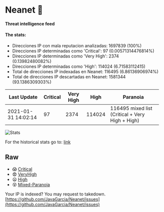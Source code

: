# Neanet :hocho:
#### Threat intelligence feed
#### The stats:

- Direcciones IP con mala reputacion analizadas: 1697839 (100%)
- Direcciones IP determinadas como 'Critical':  97 (0.00571314476814%)
- Direcciones IP determinadas como 'Very High':  2374 (0.13982480082%)
- Direcciones IP determinadas como 'High':  114024 (6.71583112415)
- Total de direcciones IP indexadas en Neanet:  116495 (6.86136906974%)
- Total de direcciones IP descartadas en Neanet:  1581344 (93.1386309303%)

| Last Update | Critical | Very High | High | Paranoia |
| --- | --- | --- | --- | --- |
| 2021-01-31 14:02:14 | 97 | 2374 | 114024 | 116495 mixed list (Critical + Very High + High)|

![Stats](https://docs.google.com/spreadsheets/d/e/2PACX-1vSnaNMIXVabIpDJjufMlzH7poXnshF3mgd8Is1g9ytUEzVsP5my4Trn8f-xkoLLQ38xpL3HtmUexLo6/pubchart?oid=501124687&format=image)

For the historical stats go to: [link](/stats.csv)
## Raw
- :scream: [Critical](https://raw.githubusercontent.com/JavaGarcia/Neanet/master/blacklists/neanet_critical.txt)
- :fearful: [VeryHigh](https://raw.githubusercontent.com/JavaGarcia/Neanet/master/blacklists/neanet_veryHigh.txtt)
- :frowning: [High](https://raw.githubusercontent.com/JavaGarcia/Neanet/master/blacklists/neanet_high.txt)
- :dizzy_face: [Mixed-Paranoia](https://raw.githubusercontent.com/JavaGarcia/Neanet/master/blacklists/neanet_all.txt)


Your IP is indexed? You may request to takedown. [https://github.com/JavaGarcia/Neanet/issues](https://github.com/JavaGarcia/Neanet/issues)




















































































































































































































































































































































































































































































































































































































































































































































































































































































































































































































































































































































































































































































































































































































































































































































































































































































































































































































































































































































































































































































































































































































































































































































































































































































































































































































































































































































































































































































































































































































































































































































































































































































































































































































































































































































































































































































































































































































































































































































































































